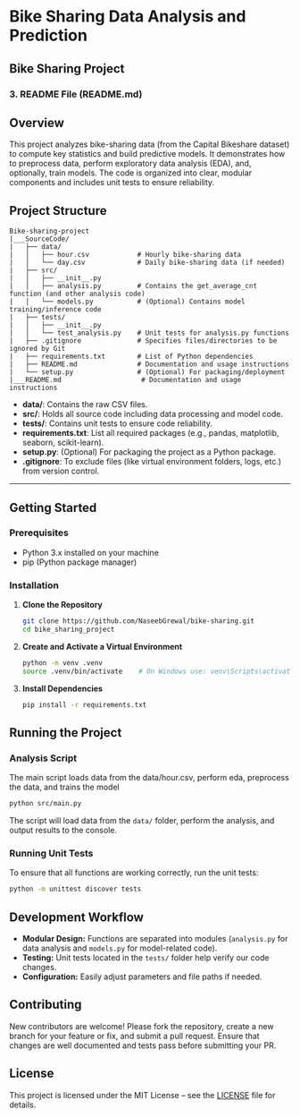 # Bike Sharing Data Analysis and Prediction


## Bike Sharing Project

### 3. README File (README.md)

## Overview
This project analyzes bike-sharing data (from the Capital Bikeshare dataset) to compute key statistics and build predictive models. It demonstrates how to preprocess data, perform exploratory data analysis (EDA), and, optionally, train models. The code is organized into clear, modular components and includes unit tests to ensure reliability.

## Project Structure
```
Bike-sharing-project
|___SourceCode/
|   ├── data/
|   │   ├── hour.csv            # Hourly bike-sharing data
|   │   └── day.csv             # Daily bike-sharing data (if needed)
|   ├── src/
|   │   ├── __init__.py
|   │   ├── analysis.py         # Contains the get_average_cnt function (and other analysis code)
|   │   └── models.py           # (Optional) Contains model training/inference code
|   ├── tests/
|   │   ├── __init__.py
|   │   └── test_analysis.py    # Unit tests for analysis.py functions
|   ├── .gitignore              # Specifies files/directories to be ignored by Git
|   ├── requirements.txt        # List of Python dependencies
|   ├── README.md               # Documentation and usage instructions
|   └── setup.py                # (Optional) For packaging/deployment
|___README.md                    # Documentation and usage instructions
```

- **data/**: Contains the raw CSV files.
- **src/**: Holds all source code including data processing and model code.
- **tests/**: Contains unit tests to ensure code reliability.
- **requirements.txt**: List all required packages (e.g., pandas, matplotlib, seaborn, scikit-learn).
- **setup.py**: (Optional) For packaging the project as a Python package.
- **.gitignore**: To exclude files (like virtual environment folders, logs, etc.) from version control.

---

## Getting Started

### Prerequisites
- Python 3.x installed on your machine
- pip (Python package manager)

### Installation
1. **Clone the Repository**
   ```bash
   git clone https://github.com/NaseebGrewal/bike-sharing.git
   cd bike_sharing_project
   ```
2. **Create and Activate a Virtual Environment**
   ```bash
   python -m venv .venv
   source .venv/bin/activate    # On Windows use: venv\Scripts\activate
   ```
3. **Install Dependencies**
   ```bash
   pip install -r requirements.txt
   ```

## Running the Project

### Analysis Script
The main script loads data from the data/hour.csv, perform eda, preprocess the data, and trains the model
```bash
python src/main.py
```
The script will load data from the `data/` folder, perform the analysis, and output results to the console.

### Running Unit Tests
To ensure that all functions are working correctly, run the unit tests:
```bash
python -m unittest discover tests
```

## Development Workflow
- **Modular Design:** Functions are separated into modules (`analysis.py` for data analysis and `models.py` for model-related code).
- **Testing:** Unit tests located in the `tests/` folder help verify our code changes.
- **Configuration:** Easily adjust parameters and file paths if needed.

## Contributing
New contributors are welcome! Please fork the repository, create a new branch for your feature or fix, and submit a pull request. Ensure that changes are well documented and tests pass before submitting your PR.

## License
This project is licensed under the MIT License – see the [LICENSE](LICENSE) file for details.